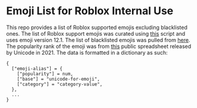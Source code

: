 # Emoji List for Roblox Internal Use
This repo provides a list of Roblox supported emojis excluding blacklisted ones. The list of Roblox support emojis was curated using [this](https://github.com/tiffany352/Roblox-Tag-Editor/blob/main/create_emoji_list.js) script and uses emoji version 12.1. The list of blacklisted emojis was pulled from [here](https://github.rbx.com/GameEngine/game-engine/blob/854e9286aa53fe4e973be354ddb417698456d3f0/Tools/Emoji%20Compiler/main.lua). The popularity rank of the emoji was from [this](https://docs.google.com/spreadsheets/d/1Zs13WJYdZL1pNZP0dCIXkWau_tZOjK3mmJz0KNq4I30/edit#gid=196891844) public spreadsheet released by Unicode in 2021. The data is formatted in a dictionary as such:
```
{
  ["emoji-alias"] = {
    ["popularity"] = num,
    ["base"] = "unicode-for-emoji",
    ["category"] = "category-value",
  },
  ...
}
```
